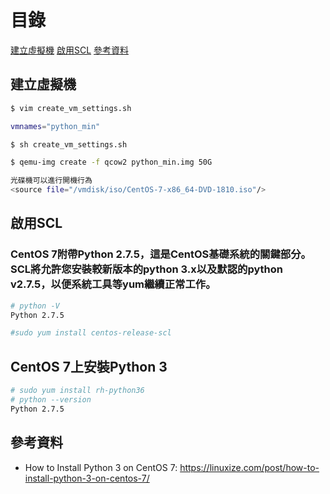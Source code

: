 # 目錄
[建立虛擬機](#建立虛擬機)
[啟用SCL](#啟用SCL)
[參考資料](#參考資料)

<a name="建立虛擬機"/>

## 建立虛擬機
```bash
$ vim create_vm_settings.sh

vmnames="python_min"

$ sh create_vm_settings.sh

$ qemu-img create -f qcow2 python_min.img 50G

光碟機可以進行開機行為
<source file="/vmdisk/iso/CentOS-7-x86_64-DVD-1810.iso"/>
```

<a name="啟用SCL"/>

## 啟用SCL
### CentOS 7附帶Python 2.7.5，這是CentOS基礎系統的關鍵部分。SCL將允許您安裝較新版本的python 3.x以及默認的python v2.7.5，以便系統工具等yum繼續正常工作。
```bash
# python -V
Python 2.7.5

#sudo yum install centos-release-scl
```

<a name="CentOS 7上安裝Python 3"/>

## CentOS 7上安裝Python 3
```bash
# sudo yum install rh-python36
# python --version
Python 2.7.5
```







<a name="參考資料"/>

## 參考資料
- How to Install Python 3 on CentOS 7: https://linuxize.com/post/how-to-install-python-3-on-centos-7/
